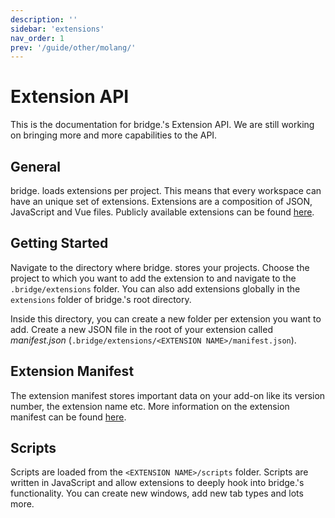```yaml
---
description: ''
sidebar: 'extensions'
nav_order: 1
prev: '/guide/other/molang/'
---
```


# Extension API

This is the documentation for bridge.'s Extension API. We are still working on bringing more and more capabilities to the API.

## General

bridge. loads extensions per project. This means that every workspace can have an unique set of extensions. Extensions are a composition of JSON, JavaScript and Vue files. Publicly available extensions can be found [here](/created-extensions/).

## Getting Started

Navigate to the directory where bridge. stores your projects. Choose the project to which you want to add the extension to and navigate to the `.bridge/extensions` folder. You can also add extensions globally in the `extensions` folder of bridge.'s root directory.

Inside this directory, you can create a new folder per extension you want to add. Create a new JSON file in the root of your extension called _manifest.json_ (`.bridge/extensions/<EXTENSION NAME>/manifest.json`).

## Extension Manifest

The extension manifest stores important data on your add-on like its version number, the extension name etc.
More information on the extension manifest can be found [here](/extensions/extension-manifest).

## Scripts

Scripts are loaded from the `<EXTENSION NAME>/scripts` folder. Scripts are written in JavaScript and allow extensions to deeply hook into bridge.'s functionality. You can create new windows, add new tab types and lots more.
